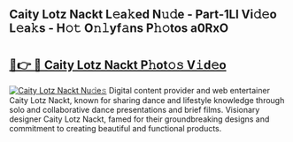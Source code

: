 ## Caity Lotz Nackt L𝚎a𝚔ed N𝚞𝚍e - Part-1Ll Vi𝚍𝚎o L𝚎a𝚔s - H𝚘𝚝 O𝚗𝚕yf𝚊ns P𝚑𝚘tos a0RxO

# <h2><a href="http://kfem5c.oniu.top/?m=Caity+Lotz+Nackt">🔗👉 🔴 Caity Lotz Nackt P𝚑ot𝚘𝚜 V𝚒d𝚎o</a></h2>

[![Caity Lotz Nackt Nu𝚍e𝚜](https://i.imgur.com/0qMVB7G.gif)](http://kfem5c.oniu.top/?m=Caity+Lotz+Nackt)
Digital content provider and web entertainer Caity Lotz Nackt, known for sharing dance and lifestyle knowledge through solo and collaborative dance presentations and brief films. Visionary designer Caity Lotz Nackt, famed for their groundbreaking designs and commitment to creating beautiful and functional products.  
